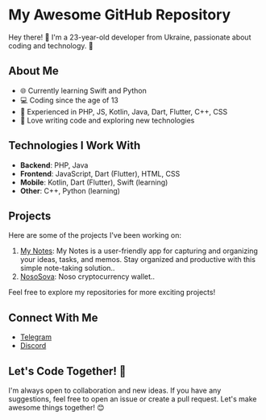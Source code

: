 # My Awesome GitHub Repository

Hey there! 👋 I'm a 23-year-old developer from Ukraine, passionate about coding and technology. 🚀

## About Me

- 🌐 Currently learning Swift and Python
- 💻 Coding since the age of 13
- 🎯 Experienced in PHP, JS, Kotlin, Java, Dart, Flutter, C++, CSS
- 🤖 Love writing code and exploring new technologies

## Technologies I Work With

- **Backend**: PHP, Java
- **Frontend**: JavaScript, Dart (Flutter), HTML, CSS
- **Mobile**: Kotlin, Dart (Flutter), Swift (learning)
- **Other**: C++, Python (learning)

## Projects

Here are some of the projects I've been working on:

1. [My Notes](https://github.com/pasichDev/My-Notes): My Notes is a user-friendly app for capturing and organizing your ideas, tasks, and memos. Stay organized and productive with this simple note-taking solution..
2. [NosoSova](https://github.com/pasichDev/nososova): Noso cryptocurrency wallet..

Feel free to explore my repositories for more exciting projects!

## Connect With Me

- [Telegram](https://t.me/pasichDev)
- [Discord](https://discordapp.com/users/931603849528098898)

## Let's Code Together! 🚀

I'm always open to collaboration and new ideas. If you have any suggestions, feel free to open an issue or create a pull request. Let's make awesome things together! 😊

